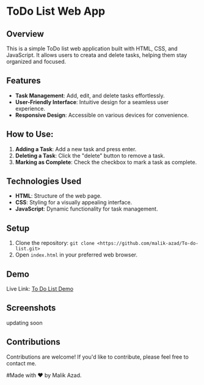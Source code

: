
# ToDo List Web App

## Overview

This is a simple ToDo list web application built with HTML, CSS, and JavaScript. It allows users to creata and delete tasks, helping them stay organized and focused.

## Features

- **Task Management**: Add, edit, and delete tasks effortlessly.
- **User-Friendly Interface**: Intuitive design for a seamless user experience.
- **Responsive Design**: Accessible on various devices for convenience.

## How to Use:

1. **Adding a Task**: Add a new task and press enter.
3. **Deleting a Task**: Click the "delete" button to remove a task.
4. **Marking as Complete**: Check the checkbox to mark a task as complete.

## Technologies Used

- **HTML**: Structure of the web page.
- **CSS**: Styling for a visually appealing interface.
- **JavaScript**: Dynamic functionality for task management.

## Setup

1. Clone the repository: `git clone <https://github.com/malik-azad/To-do-list.git>`
2. Open `index.html` in your preferred web browser.

## Demo

Live Link: [To Do List Demo](https://malik-azad.github.io/To-do-list/) 

## Screenshots

updating soon

## Contributions

Contributions are welcome! If you'd like to contribute, please feel free to contact me.

#Made with ❤️ by Malik Azad.




